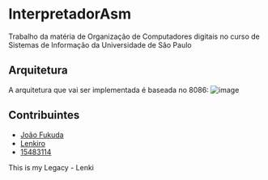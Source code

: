 # InterpretadorAsm

Trabalho da matéria de Organização de Computadores digitais no curso de Sistemas de Informação da Universidade de São Paulo

## Arquitetura

A arquitetura que vai ser implementada é baseada no 8086:
![image](https://user-images.githubusercontent.com/37672942/58655907-a21c3e80-82f1-11e9-85ba-7770c2641acd.png "Arquitetura planejada (foto atualizada)")

## Contribuintes

* [João Fukuda](https://www.git.com/JoaoFukuda)
* [Lenkiro](https://www.git.com/Lenkiro)
* [15483114](https://www.git.com/15483114)

This is my Legacy - Lenki


